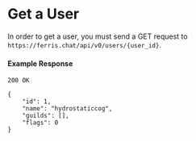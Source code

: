 # Get a User

In order to get a user, you must send a GET request to `https://ferris.chat/api/v0/users/{user_id}`.


#### Example Response

```
200 OK

{
    "id": 1,
    "name": "hydrostaticcog",
    "guilds": [],
    "flags": 0
}
```